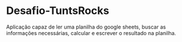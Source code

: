 # Desafio-TuntsRocks
Aplicação capaz de ler uma planilha do google sheets, buscar as informações necessárias, calcular e escrever o  resultado na planilha. 
